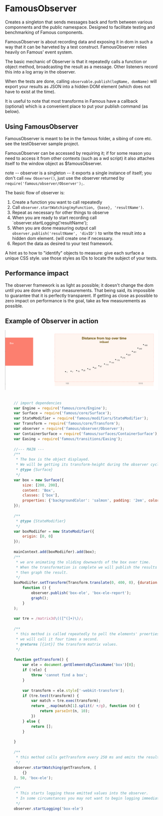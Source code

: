 # FamousObserver

Creates a singleton that sends messages back and forth between various componnents and the public namespace.
Designed to facilitate testing and benchmarking of Famous components.

FamousObserver is about recording data and exposing it in dom in such a way that it can be harveted by a test construct.
FamousObserver relies heavily on Famous' event system.

The basic mechanic of Observer is that it repeatedly calls a function or object method, broadcasting the result
as a message. Other listeners record this into a log array in the observer.

When the tests are done, calling `observable.publish(logName, domName)` will export your results as JSON
into a hidden DOM element (which does not have to exist at the time).

It is useful to note that most transforms in Famous have a callback (optional) which is a convenient place
to put your publish command (as below).

## Using FamousObserver

FamousObserver is meant to be in the famous folder, a sibing of core etc. see the testObserver sample project.

FamousObserver can be accessed by requiring it; if for some reason you need to access it from other contexts (such
as a wd script) it also attaches itself to the window object as $famousObserver.

note -- observer is a singleton -- it exports a single instance of itself; you don't call `new Observer()`,
just use the observer returned by `require('famous/observer/Observer');`.

The basic flow of observer is:

1. Create a function you want to call repeatedly
2. Call `observer.startWatching(myFunction, {base}, 'resultName')`.
3. Repeat as necessary for other things to observe
4. When you are ready to start recording call `observer.startLogging('resultName');
5. When you are done measuring output call `observer.publish('resultName', 'divID')` to write the result
   into a hidden dom element. (will create one if necessary.
6. Report the data as desired to your test framework.

A hint as to how to "identify" objects to measure: give each surface a unique CSS style. use those styles as IDs
to locate the subject of your tests.

## Performance impact

The observer framework is as light as possible; it doesn't change the dom until you are done with your measurements.
That being said, its impossible to guarantee that it is perfectly transparent. If getting as close as possible to
zero impact on performance is the goal, take as few measurements as possible.

## Example of Observer in action

![screenshot](/screenshot.png "Graphing output of observer")

``` javascript

    // import dependencies
    var Engine = require('famous/core/Engine');
    var Surface = require('famous/core/Surface');
    var StateModifier = require('famous/modifiers/StateModifier');
    var Transform = require('famous/core/Transform');
    var observer = require('famous/observer/Observer');
    var ContainerSurface = require('famous/surfaces/ContainerSurface');
    var Easing = require('famous/transitions/Easing');

    //--- MAIN ---
    /**
     * The box is the object displayed.
     * We will be getting its transform-height during the observer cycle
     * @type {Surface}
     */
    var box = new Surface({
        size: [200, 200],
        content: 'Box',
        classes: ['box'],
        properties: {'backgroundColor': 'salmon', padding: '2em', color: 'white', fontFamily: 'Helvetica'}
    });

    /**
     * @type {StateModifier}
     */
    var boxModiifer = new StateModifier({
        origin: [0, 0]
    });

    mainContext.add(boxModiifer).add(box);
    /**
     * we are animating the sliding downwards of the box over time.
     * When the transformation is complete we will publish the results to a (hidden) dom element
     * then graph the result.
     */
    boxModiifer.setTransform(Transform.translate(0, 400, 0), {duration: 1500, curve: Easing.inQuad},
        function () {
            observer.publish('box-ele', 'box-ele-report');
            graph();
        }
    );

    var tre = /matrix3d\(([^(]+)\)/;

    /**
     * this method is called repeatedly to poll the elements' proerties.
     * we will call it four times a second.
     * @returns [{int}] the transform matrix values.
     */

    function getTransform() {
        var ele = document.getElementsByClassName('box')[0];
        if (!ele) {
            throw 'cannot find a box';
        }

        var transform = ele.style['-webkit-transform'];
        if (tre.test(transform)) {
            var match = tre.exec(transform);
            return _.map(match[1].split(/ +/g), function (n) {
                return parseInt(n, 10);
            })
        } else {
            return [];
        }

    }

    /**
     * this method calls getTransform every 250 ms and emits the resultign value in a message 'box-ele';
     */
    observer.startWatching(getTransform, [
        {}
    ], 50, 'box-ele');

    /**
     * This starts logging those emitted values into the observer.
     * In some circumstances you may not want to begin logging immediately.
     */
    observer.startLogging('box-ele')
```